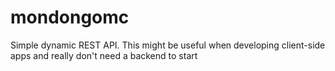mondongomc
==========

Simple dynamic REST API. This might be useful when developing client-side apps and really don't need a backend to start
